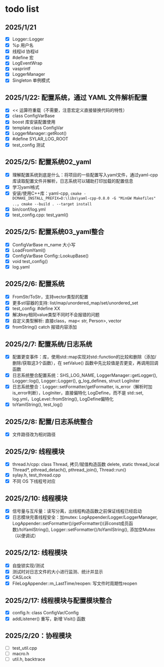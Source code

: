 # todo list
## 2025/1/21
- [x] Logger::Logger
- [x] %p 用户名
- [x] 线程id 协程id
- [x] #define 宏
- [x] LogEventWrap 	
- [x] vasprintf
- [x] LoggerManager
- [x] Singleton 单例模式

## 2025/1/22: 配置系统，通过 YAML 文件解析配置
- [x] << 运算符重载（不需要，注意宏定义直接替换代码的特性）
- [x] class ConfigVarBase
- [x] boost 库安装配置使用
- [x] template class ConfigVar
- [x] LoggerManager::getRoot()
- [x] #define SYLAR_LOG_ROOT
- [x] test_config 测试

## 2025/2/5: 配置系统02_yaml
- [x] 理解配置系统到底是什么：将项目的一些配置写入yaml文件，通过yaml-cpp库读取配置文件并解析，日志系统可以辅助打印加载的配置信息
- [x] 学习yaml格式
- [x] 安装/使用C++库：yaml-cpp, `cmake -DCMAKE_INSTALL_PREFIX=D:\libs\yaml-cpp-0.8.0 -G "MinGW Makefiles" ..`，`cmake --build . --target install`
- [x] bin/conf/log.yml
- [x] test_config.cpp: test_yaml()

## 2025/2/5: 配置系统03_yaml整合
- [x] ConfigVarBase m_name 大小写
- [x] LoadFromYaml()
- [x] ConfigVarBase Config::LookupBase()
- [x] void test_config()
- [x] log.yaml

## 2025/2/6: 配置系统
- [x] FromStr/ToStr，支持vector类型的配置
- [x] 更多stl容器的支持: list/map/unordered_map/set/unordered_set
- [x] test_config: #define XX
- [x] 解决key相同value类型不同时不会报错的问题
- [x] 自定义类型解析: 直接class，map< str, Person>, vector<Person>
- [x] fromString() catch 报错内容添加

## 2025/2/7: 配置系统/日志系统
- [x] 配置更变事件：<functional>库，使用std::map实现对std::function的比较和删除（添加/删除/获取这3个函数），在 setValue() 函数中先比较值是否更变，再调用回调函数
- [x] 日志系统整合配置系统：SHS_LOG_NAME, LoggerManager::getLogger(), Logger::log(), Logger::Logger(), g_log_defines, struct LogIniter
- [x] 日志系统整合：Logger::setFormatter/getFormatter, is_error（解析时加is_error判断），LogIniter，直接偏特化 LogDefine，而不是 std::set<LogDefine>, log.yml，LogLevel::fromString(), LogDefine偏特化
- [x] toYamlString(), test_log()

## 2025/2/8: 配置/日志系统整合
- [x] 文件路径改为相对路径

## 2025/2/9: 线程模块
- [x] thread.h/cpp: class Thread, 拷贝/赋值构造函数 delete, static thread_local Thread*, pthread_detach(), pthread_join(), Thread::run()
- [x] sylay.h, test_thread.cpp
- [x] 不同 OS 下线程号对应

## 2025/2/10: 线程模块
- [x] 信号量与互斥量：读写分离，出线程构造函数之前保证线程已经启动 
- [x] 日志模块完善线程安全：加mutex: LogAppender/Logger/LoggerManager, LogAppender::setFormatter()/getFormatter()(非const成员函数)/toYamlString(), Logger::setFormatter()/toYamlString(), 添加空Mutex（以便调试）

## 2025/2/12: 线程模块
- [x] 自旋锁实现/测试
- [x] 测试时对日志文件的大小进行监测、统计并显示
- [x] CASLock
- [x] FileLogAppender::m_LastTime/reopen: 写文件时周期性reopen

## 2025/2/17: 线程模块与配置模块整合
- [x] config.h: class ConfigVar/Config
- [x] addListener() 重写，新增 Visit() 函数

## 2025/2/20：协程模块
- [ ] test_util.cpp
- [ ] macro.h
- [ ] util.h, backtrace